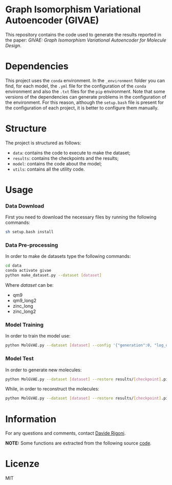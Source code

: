 # Graph Isomorphism Variational Autoencoder (GIVAE)
This repository contains the code used to generate the results reported in the paper: _GIVAE: Graph Isomorphism Variational Autoencoder for Molecule Design_.

# Dependencies
This project uses the `conda` environment.
In the `_environment` folder you can find, for each model, the `.yml` file for the configuration of the `conda` environment and also the `.txt` files for the `pip` environment. 
Note that some versions of the dependencies can generate problems in the configuration of the environment. For this reason, although the `setup.bash` file is present for the configuration of each project, it is better to configure them manually.

# Structure
The project is structured as follows: 
* `data`: contains the code to execute to make the dataset;
* `results`: contains the checkpoints and the results;
* `model`: contains the code about the model;
* `utils`: contains all the utility code.

# Usage
### Data Download
First you need to download the necessary files by running the following commands:
```bash
sh setup.bash install
```

### Data Pre-processing
In order to make de datasets type the following commands:
```bash
cd data
conda activate givae
python make_dataset.py --dataset [dataset]
```
Where _dataset_ can be:
* qm9
* qm9_long2
* zinc_long
* zinc_long2


### Model Training
In order to train the model use:
```bash
python MolGVAE.py --dataset [dataset] --config '{"generation":0, "log_dir":"./results", "use_mask":false}'
```

### Model Test
In order to generate new molecules:
```bash
python MolGVAE.py --dataset [dataset] --restore results/[checkpoint].pickle --config '{"generation":1, "log_dir":"./results", "use_mask":false}'
```

While, in order to reconstruct the molecules:
```bash
python MolGVAE.py --dataset [dataset] --restore results/[checkpoint].pickle --config '{"generation":2, "log_dir":"./results", "use_mask":true}'
```

# Information
For any questions and comments, contact [Davide Rigoni](mailto:davide.rigoni.2@phd.unipd.it).

**NOTE:** Some functions are extracted from the following source [code](https://github.com/microsoft/constrained-graph-variational-autoencoder).

# Licenze
MIT
